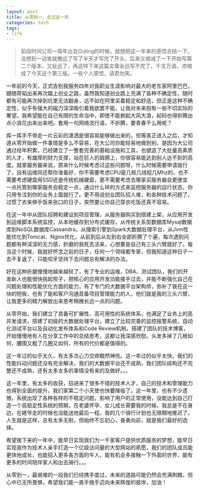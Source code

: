 ```yaml
---
layout: post
title: 从零到一，走过这一年
categories: tech
tags: 
- life
---
```


>前段时间公司一周年出去Outing的时候，就想把这一年来的感悟总结一下，没想到一动笔就撤远了写了半天才写完了开头，后来又缩减了一下开始写第二个版本，又扯远了，再这样下来这篇文章永远写不完了。千言万语，浓缩成了今天这个第三版。一些个人感悟，请君勿笑。

一年前的今天，正式告别我服务四年对我职业生涯影响对最大的老东家阿里巴巴，跟随蒋韬出来再次踏上创业之路，虽然我知道创业路上充满了各种不确定性，随时都有可能再次掉到坑里无法翻身，远不如在阿里呆着稳定和舒适，但正是这种不确定性，似乎有强大的磁力深深吸引着我欲罢不能，让我对未来抱有一些不切实际的奢望。我希望能在自己有限的生命当中，即使不能掀起大风大浪，起码也得折腾出点小浪花出来出来吧。套用一句网络流行语，不折腾，要青春干么用呢？

挥一挥手不带走一片云彩的潇洒是很容易能够做出来的，但等真正进入之后，才知道从零开始做一件事情是多么不容易，在大公司你能轻易地做到别，是因为大公司通过经年积累，已经建立了一整套完善的基础设施和工具，也塑造了大批量高素质的人才，有雄厚的财力支撑，站在巨人的肩膀上，你很容易能达到别人达不到的高度。就拿服务器来说，原来什么时候考虑过这些问题呀，什么时候需要申请就行了，自有运维同还帮你准备好，你不需要考虑CPU是几核几线程几Mhz的，也不需要考虑硬盘用SSD还是传统机械硬盘，更不需要考虑去哪家买服务器会更便宜一点托管到哪家服务会稳定一点，通过什么样的方式来监控服务器的运行状态，你只用专注到你的业务上面就行了。更不用说创业团队招人难，和各种技术问题了。过惯了衣来伸手饭来张口的日子，突然要让你自己穿衣吃饭还真不容易。

在这一年中从团队招聘和建设到项目管理，从服务器购买到搭建上架，从应用开发到运维脚本系统监控，从本地缓存到分布式缓存，从传统关系型数据库Mysql数据库到NoSQL数据库Cassandra，从搜索引擎到Spark大数据处理平台，从Jvm性能优化到Tomcat、Nginx优化，从前到后从左到右全部折腾了个遍，每次遇到问题都有种深深的无力感，折磨的我死去活来，心想要是自己有三头六臂就好了。每当这个时候，我就好怀念之前的日子，任何一个领域都专家，但我知道这种日子一去不复返了，只能咬牙坚持下去问题总有解决的办法。

好在这种折磨慢慢地越来越轻了，有了专业的运维、DBA、测试团队，我们的开发新人也能很快挑起担子，把核心的应用开发功能接手过去，并能不断强化自己在问题处理和性能优化方面的能力，有了专门的大数据平台架构师，弥补了我在这一块的短板，也有了能和客户沟通具备项目管理能力的人，他们就是我的三头六臂，让我更多的精力解放出来思考稍微长远一点的问题。

从零开始，我们建立了具备可扩展性、高可用性的系统体系，也满足了业务上的高并发请求，搭建了初级的大数据处理平台，建立了比较完善的监控报警系统，自动化测试平台以及自动化发布体系和Code Review机制，搭建了团队的技术博客，开始慢慢地有人在分享工作中的总结思考，这都让我深感欣慰。头发多掉了几根如何，腰围又粗了几圈又如何，所有的代价都是值得的。

这一年过的似乎太久，有太多次心力交瘁黯然神伤。这一年过的似乎太快，我们的性能抖动问题还没有完全解决，我们的大数据平台还不成熟，我们团队结构还不完整还不成熟，还有太多太多的事情没有来的及做好。。。

这一年里，有太多的收获，招进来了很多不错的技术人才，自己的技术和管理能力也得到全面的提升，我们家第二个小天使也快要降临了。这一年里，也有不少遗憾，系统出现了各种各样的不稳定问题，影响了用户的正常使用，没能达到自己打造一个高稳定性系统的预期，在老婆怀孕、女儿成长需要我的时候，我总是不在身边，在姥爷走的时候也没能送他最后一程，我的几个骑行计划也无限期地推迟了。人生就是这样，总有太多无耐，但始终不忘初心，奋勇向前，就是我们最好的选择。

希望接下来的一年中，能早日实现我们为一千家客户提供优质服务的梦想，能早日实现我作为技术人亲手打造一个亿级访问量的大型网站的夙愿，我们的团队成员能更快地成长，也能招入更多各方面的牛人，能有机会多接触一下外面的世界，能有更多的时间陪伴家人和出去骑行。。。

从零到一，最艰难的一段我们已经携手度过，未来的道路可能仍然会充满荆棘，但心中已无所畏惧，希望我们能一直手挽手迈向未来辉煌的彼岸，加油！